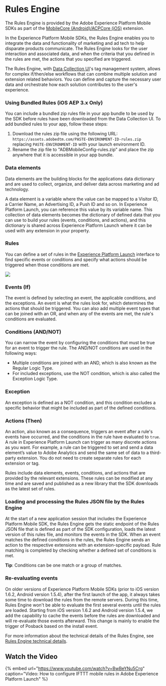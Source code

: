# Rules Engine

The Rules Engine is provided by the Adobe Experience Platform Mobile SDKs as part of the [MobileCore \(Android\)/ACPCore \(iOS\)](https://app.gitbook.com/@aep-sdks/s/docs/~/drafts/-LzsU1nOc9yXSg36RvlZ/using-mobile-extensions/mobile-core) extension.

In the Experience Platform Mobile SDKs, the Rules Engine enables you to integrate the data and functionality of marketing and ad tech to help disparate products communicate. The Rules Engine looks for the user interaction and associated data, and when the criteria that you defined in the rules are met, the actions that you specified are triggered.

The Rules Engine, with [Data Collection UI](https://experience.adobe.com/#/data-collection/)'s tag management system, allows for complex if/then/else workflows that can combine multiple solution and extension related behaviors. You can define and capture the necessary user data and orchestrate how each solution contributes to the user's experience.

### Using Bundled Rules (iOS AEP 3.x Only)

You can include a bundled zip rules file in your app bundle to be used by the SDK before rules have been downloaded from the Data Collection UI. To add bundled rules to your app, follow these steps:
1. Download the rules zip file using the following URL: `https://assets.adobedtm.com/PASTE-ENVIRONMENT-ID-rules.zip` replacing `PASTE-ENVIRONMENT-ID` with your launch environment ID. 
2. Rename the zip file to "ADBMobileConfig-rules.zip" and place the zip anywhere that it is accessible in your app bundle.

### **Data elements**

Data elements are the building blocks for the applications data dictionary and are used to collect, organize, and deliver data across marketing and ad technology.

A data element is a variable where the value can be mapped to a Visitor ID, a Carrier Name, an Advertising ID, a Push ID and so on. In Experience Platform Launch, you can reference this value by its variable name. This collection of data elements becomes the dictionary of defined data that you can use to build your rules \(events, conditions, and actions\), and this dictionary is shared across Experience Platform Launch where it can be used with any extension in your property.

### **Rules**

You can define a set of rules in the [Experience Platform Launch](https://experience.adobe.com/#/data-collection/) interface to find specific events or conditions and specify what actions should be triggered when those conditions are met.

![](../../../.gitbook/assets/rule_example.png)

### **Events \(If\)**

The event is defined by selecting an event, the applicable conditions, and the exceptions. An event is what the rules look for, which determines the actions that should be triggered. You can also add multiple event types that can be joined with an OR, and when any of the events are met, the rule's conditions are evaluated.

### **Conditions \(AND/NOT\)**

You can narrow the event by configuring the conditions that must be true for an event to trigger the rule. The AND/NOT conditions are used in the following ways:

* Multiple conditions are joined with an AND, which is also known as the Regular Logic Type. 
* For included exceptions, use the NOT condition, which is also called the Exception Logic Type. 

### **Exception**

An exception is defined as a NOT condition, and this condition excludes a specific behavior that might be included as part of the defined conditions.

### **Actions \(Then\)**

An action, also known as a consequence, triggers an event after a rule's events have occurred, and the conditions in the rule have evaluated to `true`. A rule in Experience Platform Launch can trigger as many discrete actions as you want. For example, a rule can be triggered to set and send a data element’s value to Adobe Analytics and send the same set of data to a third-party extension. You do not need to create separate rules for each extension or tag.

Rules include data elements, events, conditions, and actions that are provided by the relevant extensions. These rules can be modified at any time and are saved and published as a new library that the SDK downloads as the latest set of rules.

### **Loading and processing the Rules JSON file by the Rules Engine**

At the start of a new application session that includes the Experience Platform Mobile SDK, the Rules Engine gets the static endpoint of the Rules JSON file that is defined as part of the SDK configuration, loads the latest version of this rules file, and monitors the events in the SDK. When an event matches the defined conditions in the rules, the Rules Engine sends an action to the respective extensions with an extension-specific payload. Rule matching is completed by checking whether a defined set of conditions is met.

**Tip**: Conditions can be one match or a group of matches.

### **Re-evaluating events**

On older versions of Experience Platform Mobile SDKs \(prior to iOS version 1.6.2, Android version 1.5.4\), after the first launch of the app, it always takes some time to download the rules from the remote servers. During this time, Rules Engine won't be able to evaluate the first several events until the rules are loaded. Starting from iOS version 1.6.2 and Android version 1.5.4, we add the capability to cache the events before the rules are downloaded and will re-evaluate those events afterward. This change is mainly to enable the trigger of Posback based on the install event.

For more information about the technical details of the Rules Engine, see [Rules Engine technical details](https://aep-sdks.gitbook.io/docs/using-mobile-extensions/mobile-core/rules-engine/rules-engine-details).

## Watch the Video

{% embed url="https://www.youtube.com/watch?v=BwBeYNu5Crg" caption="Video: How to configure IFTTT mobile rules in Adobe Experience Platform Launch" %}

